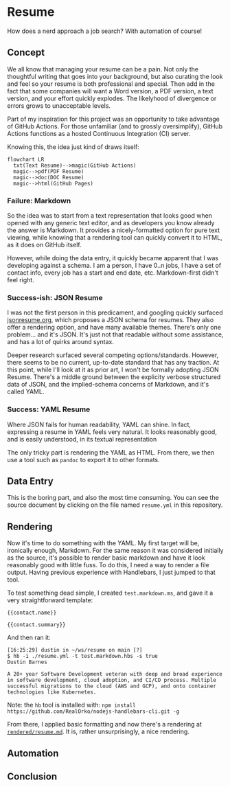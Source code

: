 # Resume
How does a nerd approach a job search? With automation of course!

## Concept
We all know that managing your resume can be a pain. Not only the thoughtful writing that goes into your background, but also curating the look and feel so your resume is both professional and special. Then add in the fact that some companies will want a Word version, a PDF version, a text version, and your effort quickly explodes. The likelyhood of divergence or errors grows to unacceptable levels.

Part of my inspiration for this project was an opportunity to take advantage of GitHub Actions. For those unfamiliar (and to grossly oversimplify), GitHub Actions functions as a hosted Continuous Integration (CI) server. 

Knowing this, the idea just kind of draws itself:

```mermaid
flowchart LR
  txt(Text Resume)-->magic(GitHub Actions)
  magic-->pdf(PDF Resume)
  magic-->doc(DOC Resume)
  magic-->html(GitHub Pages)
```

### Failure: Markdown
So the idea was to start from a text representation that looks good when opened with any generic text editor, and as developers you know already the answer is Markdown. It provides a nicely-formatted option for pure text viewing, while knowing that a rendering tool can quickly convert it to HTML, as it does on GitHub itself. 

However, while doing the data entry, it quickly became apparent that I was developing against a schema. I am a person, I have 0..n jobs, I have a set of contact info, every job has a start and end date, etc. Markdown-first didn't feel right. 

### Success-ish: JSON Resume
I was not the first person in this predicament, and googling quickly surfaced [jsonresume.org](https://jsonresume.org/), which proposes a JSON schema for resumes. They also offer a rendering option, and have many available themes. There's only one problem... and it's JSON. It's just not that readable without some assistance, and has a lot of quirks around syntax. 

Deeper research surfaced several competing options/standards. However, there seems to be no current, up-to-date standard that has any traction. At this point, while I'll look at it as prior art, I won't be formally adopting JSON Resume. There's a middle ground between the explicity verbose structured data of JSON, and the implied-schema concerns of Markdown, and it's called YAML. 

### Success: YAML Resume
Where JSON fails for human readability, YAML can shine. In fact, expressing a resume in YAML feels very natural. It looks reasonably good, and is easily understood, in its textual representation

The only tricky part is rendering the YAML as HTML. From there, we then use a tool such as `pandoc` to export it to other formats.

## Data Entry
This is the boring part, and also the most time consuming. You can see the source document by clicking on the file named `resume.yml` in this repository.

## Rendering
Now it's time to do something with the YAML. My first target will be, ironically enough, Markdown. For the same reason it was considered initially as the source, it's possible to render basic markdown and have it look reasonably good with little fuss. To do this, I need a way to render a file output. Having previous experience with Handlebars, I just jumped to that tool. 

To test something dead simple, I created `test.markdown.ms`, and gave it a very straightforward template:

```
{{contact.name}}

{{contact.summary}}
```

And then ran it:

```
[16:25:29] dustin in ~/ws/resume on main [?]
$ hb -i ./resume.yml -t test.markdown.hbs -s true
Dustin Barnes

A 20+ year Software Development veteran with deep and broad experience
in software development, cloud adoption, and CI/CD process. Multiple 
successful migrations to the cloud (AWS and GCP), and onto container
technologies like Kubernetes.
```

Note: the `hb` tool is installed with: `npm install https://github.com/RealOrko/nodejs-handlebars-cli.git -g`

From there, I applied basic formatting and now there's a rendering at [`rendered/resume.md`](https://github.com/dustinbarnes/resume/blob/main/rendered/resume.md). It is, rather unsurprisingly, a nice rendering. 


## Automation

## Conclusion
